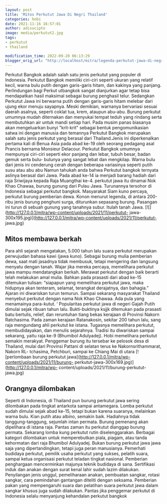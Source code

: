 ```yaml
---
layout: post
title: 'Mitos Perkutut Jawa Di Negri Thailand'
categories: hobi
date: 2021-11-16 16:57:01
author: adisucipto
image: media/perkutut2.jpg
tags:
- perkutut
- thailand

modification_time: 2022-09-20 06:13:29
blogger_orig_url: "http://localhost/mitra/legenda-perkutut-jawa-di-negri.html"
---
```


Perkutut Bangkok adalah salah satu jenis perkutut yang populer di Indonesia.
Perkutut Bangkok memiliki ciri-ciri seperti ukuran yang relatif kecil, warna
bulu putih dengan garis-garis hitam, dan kakinya yang panjang. Perlindungan
bagi Perkut utbangkok sangat dianjurkan agar tetap bisa mendapatkan hasil
maksimal sebagai burung penghasil telur. Sedangkan Perkutut Jawa ini berwarna
putih dengan garis-garis hitam melebar dari ujung ekor menuju sayapnya. Meski
demikian, warnanya bervariasi sesuai daerah asalnya, seperti coklat tua, krem,
ataupun abu-abu. Burung perkutut umumnya mudah diternakan dan menyukai tempat
teduh yang rindang serta membutuhkan air untuk mandi setiap hari. Pada musim
panas biasanya akan mengeluarkan bunyi "krit-krit" sebagai bentuk
pengomunikasian satwa ini dengan manusia dan temannya Perkutut Bangkok
merupakan salah satu jenis perkutut yang berasal dari Thailand.Jenis ini
diperkenalkan pertama kali di Benua Asia pada abad ke-19 oleh seorang pedagang
asal Prancis bernama Monsieur Delacour. Perkutut Bangkok umumnya mempunyai
ciri-ciri seperti ekor panjang dan lebar, tubuh besar, badan gemuk serta bulu-
bulunya yang sangat lebat dan mengkilap. Warna bulu dari jenis ini cenderung
cerah dengan beberapa variasinya seperti putih susu atau abu abu Namun tahukah
anda bahwa Perkutut bangkok ternyata aslinya berasal dari Jawa. Pada abad
ke-14 ia menjadi barang hadiah dari raja Sriwijaya kepada Raja Muangthai ke-4.
perkutut jawa itu dinamai Nok Khao Chawaa, burung gunung dari Pulau Jawa.
Turunannya tersohor di Indonesia sebagai perkutut bangkok. Masyarakat Siam
kuno percaya, perkutut burung pemberian dewa. Konon menurut legenda, di antara
200-ribu jenis burung penghuni surga, diturunkan sepasang burung. Pasangan ini
turun di sebuah gunung yang tanahnya subur. Itulah tanah Jawa.
[![](http://127.0.0.1/mitra/wp-content/uploads/2021/11/perkutut-
jawa-300x195.jpg)](http://127.0.0.1/mitra/wp-content/uploads/2021/11/perkutut-
jawa.jpg)

## Mitos membawa berkah

Para ahli sejarah mengatakan, 5.000 tahun lalu suara perkutut merupakan
perwujudan bahasa kawi (jawa kuno). Sebagai burung mulia pemberian dewa, saat
mati jasadnya tidak membusuk, tetapi mengering dan langsung menyatu dengan
tanah. Wajar jika mereka percaya, memelihara perkutut jawa mampu mendatangkan
berkah. Merawat perkutut dengan baik berarti telah melakukan amal mulia.
Bahkan pada prasasti dari abad ke-15 ditemukan tulisan: “siapapun yang
memelihara perkutut jawa, maka hidupnya akan tenteram, selamat, terangkat
derajatnya, dan bahagia.” Ajaran ini diwariskan turun temurun. Sampai sekarang
masyarakat Thailand menyebut perkutut dengan nama Nok Khao Chawaa. Ada pula
yang menamainya para-kutut. ‘ Popularitas perkutut jawa di negeri Gajah Putih
dimulai sejak ribuan tahun lalu. Bukti-buktinya ksjjk ditemukan pada prasasti
batu bertulis, relief, dan reruntuhan tiang bekas kerajaan di Provinsi Nakorn
Ratchasima. Pada zaman kerajaan Ratanakosin, sekitar 200 tahun lalu, sang raja
mengundang ahli perkutut ke istana. Tugasnya memelihara perkutut,
membudidayakan, dan menulis sejarahnya. Tradisi itu diwariskan sampai
sekarang, yaitu raja ke-9 (Bhumibol Adulyadej). Hobi memelihara perkutut
semakin merakyat. Penggemar burung itu tersebar ke pelosok desa di Thailand,
mulai dari Provinsi Pattani di selatan terus ke Nakornsrithammarat, Nakorn RL-
tchasima, Petchburi, sampai ke Chiang Mai di utara [![perlombaan burung
perkutut jawa](http://127.0.0.1/mitra/wp-content/uploads/2021/11/burung-
perkutut-jawa-300x169.jpg)](http://127.0.0.1/mitra/wp-
content/uploads/2021/11/burung-perkutut-jawa.jpg)

## Orangnya dilombakan

Seperti di Indonesia, di Thailand pun burung perkutut jawa sering dilombakan
pada tingkat antarkota sampai antamegara. Lomba perkutut sudah dimulai sejak
abad ke-15, tetapi bukan karena suaranya, melainkan warna bulu. Kian putih
atau albino, semakin baik. Hadiahnya tidak tanggung-tanggung, sejumlah intan
permata. Burung pemenang akan dipelihara di istana raja. Pantas zaman itu
perkutut dianggap burung permata. Sekarang lomba kung perkutut rutin
diselenggarakan. Berbagai kategori dilombakan untuk memperebutkan piala,
piagam, atau tanda kehormatan dari raja Bhumibol Adulyadej. Bukan burung
perkutut jawa jawa saja yang dipertandingkan, tetapi juga peran manusianya.
Pemerhati budidaya perkutut, pemilik usaha perkutut yang sukses, pelatih
suara, sampai ketua organisasi perkutut teladan tingkat nasional. Pemberian
penghargaan mencerminkan majunya teknik budidaya di sana. Sertifikasi induk
dan anakan dengan surat kenal lahir sudah lazim dilakukan. Penyilangan jenis
unggul, pemeliharaan anakan, pembuatan sangkar, rotasi sangkar, cara
pemindahan gantangan diteliti dengan seksama. Pemberian pakan yang
mempengaruhi suara dan pelatihan suara perkutut jawa dalam sangkar khusus juga
sudah dilakukan. Pantas jika penggemar perkutut di Indonesia selalu menyanjung
kehandalan perkutut bangkok


